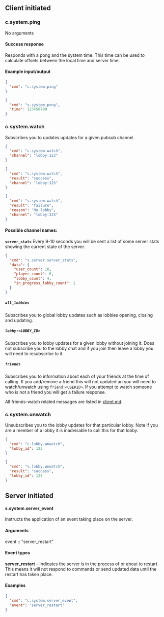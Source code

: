 ## Client initiated
### c.system.ping
No arguments

#### Success response
Responds with a pong and the system time. This time can be used to calculate offsets between the local time and server time.

#### Example input/output
```json
{
  "cmd": "c.system.ping"
}

{
  "cmd": "s.system.pong",
  "time": 123456789
}
```

### c.system.watch
Subscribes you to updates updates for a given pubsub channel.

```json
{
  "cmd": "c.system.watch",
  "channel": "lobby:123"
}

{
  "cmd": "s.system.watch",
  "result": "success",
  "channel": "lobby:123"
}

{
  "cmd": "s.system.watch",
  "result": "failure",
  "reason": "No lobby",
  "channel": "lobby:123"
}
```

#### Possible channel names:
**`server_stats`**
Every 9-10 seconds you will be sent a list of some server stats showing the current state of the server.
```json
{
  "cmd": "s.server.server_stats",
  "data": {
    "user_count": 10,
    "player_count": 6,
    "lobby_count": 4,
    "in_progress_lobby_count": 2
  }
}
```

##### `all_lobbies`
Subscribes you to global lobby updates such as lobbies opening, closing and updating.

##### `lobby:<LOBBY_ID>`
Subscribes you to lobby updates for a given lobby without joining it. Does not subscribe you to the lobby chat and if you join then leave a lobby you will need to resubscribe to it.

##### `friends`
Subscribes you to information about each of your friends at the time of calling. If you add/remove a friend this will not updated an you will need to watch/unwatch using `friend:<USERID>`. If you attempt to watch someone who is not a friend you will get a failure response.

All friends-watch related messages are listed in [client.md](client.md).

### c.system.unwatch
Unsubscribes you to the lobby updates for that particular lobby. Note if you are a member of a lobby it is inadvisable to call this for that lobby.
```json
{
  "cmd": "c.lobby.unwatch",
  "lobby_id": 123
}

{
  "cmd": "s.lobby.unwatch",
  "result": "success",
  "lobby_id": 123
}
```

## Server initiated
#### s.system.server_event
Instructs the application of an event taking place on the server.

#### Arguments
event :: "server_restart"

#### Event types
**server_restart** - Indicates the server is in the process of or about to restart. This means it will not respond to commands or send updated data until the restart has taken place.

#### Examples
```json
{
  "cmd": "c.system.server_event",
  "event": "server_restart"
}
```
